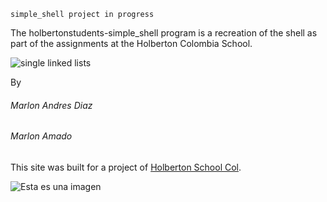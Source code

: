 `simple_shell project in progress `

The holbertonstudents-simple_shell program is a recreation of the shell as part of the assignments at the Holberton Colombia School.

![single linked lists](https://user-images.githubusercontent.com/98677728/184030218-6cef42d7-9d3f-47a9-ba94-214eea94f85a.jpg)



By
###### Marlon Andres Diaz 
###### Marlon Amado

This site was built for a project of [Holberton School Col](https://www.holbertoncolombia.com/).

![Esta es una imagen](C:\Users\mdref\Downloads\145311672-53ee1362-943a-4a60-896b-08057bfcdcfe.png)
